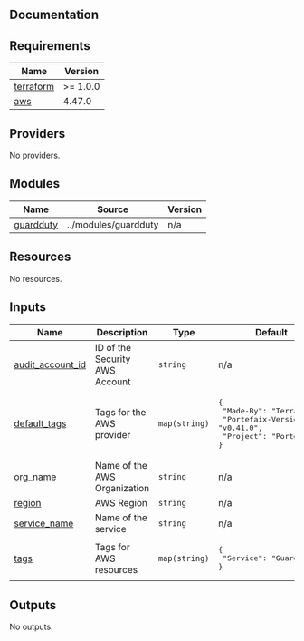 ## Documentation

<!-- BEGINNING OF PRE-COMMIT-TERRAFORM DOCS HOOK -->

## Requirements

| Name                                                                     | Version  |
| ------------------------------------------------------------------------ | -------- |
| <a name="requirement_terraform"></a> [terraform](#requirement_terraform) | >= 1.0.0 |
| <a name="requirement_aws"></a> [aws](#requirement_aws)                   | 4.47.0   |

## Providers

No providers.

## Modules

| Name                                                           | Source               | Version |
| -------------------------------------------------------------- | -------------------- | ------- |
| <a name="module_guardduty"></a> [guardduty](#module_guardduty) | ../modules/guardduty | n/a     |

## Resources

No resources.

## Inputs

| Name                                                                                | Description                    | Type          | Default                                                                                                      | Required |
| ----------------------------------------------------------------------------------- | ------------------------------ | ------------- | ------------------------------------------------------------------------------------------------------------ | :------: |
| <a name="input_audit_account_id"></a> [audit\_account\_id](#input_audit_account_id) | ID of the Security AWS Account | `string`      | n/a                                                                                                          |   yes    |
| <a name="input_default_tags"></a> [default\_tags](#input_default_tags)              | Tags for the AWS provider      | `map(string)` | <pre>{<br> "Made-By": "Terraform",<br> "Portefaix-Version": "v0.41.0",<br> "Project": "Portefaix"<br>}</pre> |    no    |
| <a name="input_org_name"></a> [org\_name](#input_org_name)                          | Name of the AWS Organization   | `string`      | n/a                                                                                                          |   yes    |
| <a name="input_region"></a> [region](#input_region)                                 | AWS Region                     | `string`      | n/a                                                                                                          |   yes    |
| <a name="input_service_name"></a> [service\_name](#input_service_name)              | Name of the service            | `string`      | n/a                                                                                                          |   yes    |
| <a name="input_tags"></a> [tags](#input_tags)                                       | Tags for AWS resources         | `map(string)` | <pre>{<br> "Service": "GuardDuty"<br>}</pre>                                                                 |    no    |

## Outputs

No outputs.

<!-- END OF PRE-COMMIT-TERRAFORM DOCS HOOK -->
